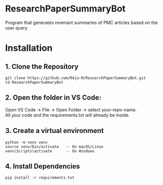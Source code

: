 # ResearchPaperSummaryBot
Program that generates revenant summaries of PMC articles based on the user query

# Installation

## 1. Clone the Repository
```
git clone https://github.com/R4ju-M/ResearchPaperSummaryBot.git
cd ResearchPaperSummaryBot
```
## 2. Open the folder in VS Code:
Open VS Code → File → Open Folder → select your-repo-name.  
All your code and the requirements.txt will already be inside.  
  
## 3. Create a virtual environment
```
python -m venv venv
source venv/bin/activate   -- On macOS/Linux
venv\Scripts\activate      -- On Windows
```
  
## 4. Install Dependencies
```
pip install -r requirements.txt
```


